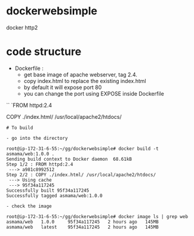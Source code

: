 # dockerwebsimple
docker http2


# code structure

- Dockerfile :
  - get base image of apache webserver, tag 2.4. 
  - copy index.html to replace the existing index.html
  - by default it will expose port 80
  - you can change the port using EXPOSE inside Dockerfile

``
`FROM httpd:2.4
 
COPY ./index.html/ /usr/local/apache2/htdocs/
```
# To build

- go into the directory

root@ip-172-31-6-55:~/gg/dockerwebsimple# docker build -t asmama/web:1.0.0 .
Sending build context to Docker daemon  68.61kB
Step 1/2 : FROM httpd:2.4
 ---> a981c8992512
Step 2/2 : COPY ./index.html/ /usr/local/apache2/htdocs/
 ---> Using cache
 ---> 95f34a117245
Successfully built 95f34a117245
Successfully tagged asmama/web:1.0.0

- check the image

root@ip-172-31-6-55:~/gg/dockerwebsimple# docker image ls | grep web
asmama/web   1.0.0     95f34a117245   2 hours ago   145MB
asmama/web   latest    95f34a117245   2 hours ago   145MB
